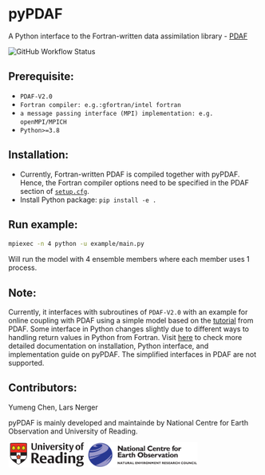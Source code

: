 # pyPDAF
A Python interface to the Fortran-written data assimilation library - [PDAF](http://pdaf.awi.de/trac/wiki)

![GitHub Workflow Status](https://img.shields.io/github/workflow/status/yumengch/pyPDAF/test_build)


## Prerequisite:
- `PDAF-V2.0`
- `Fortran compiler: e.g.:gfortran/intel fortran`
- `a message passing interface (MPI) implementation: e.g. openMPI/MPICH`
- `Python>=3.8`


## Installation:
- Currently, Fortran-written PDAF is compiled together with pyPDAF. Hence, the Fortran compiler options need to be specified in the PDAF section of [`setup.cfg`](setup.cfg).
- Install Python package: ```pip install -e .```

## Run example:
```bash
mpiexec -n 4 python -u example/main.py
```
Will run the model with 4 ensemble members where each member uses 1 process. 

## Note:
Currently, it interfaces with subroutines of ```PDAF-V2.0``` with an example for online coupling with PDAF using a simple model based on the [tutorial](http://pdaf.awi.de/trac/wiki/FirstSteps) from PDAF. Some interface in Python changes slightly due to different ways to handling return values in Python from Fortran. Visit [here](https://yumengch.github.io/pyPDAF/index.html) to check more detailed documentation on installation, Python interface, and implementation guide on pyPDAF. The simplified interfaces in PDAF are not supported. 

## Contributors:
Yumeng Chen, Lars Nerger

pyPDAF is mainly developed and maintainde by National Centre for Earth Observation and University of Reading.

<img src="https://github.com/nansencenter/DAPPER/blob/master/docs/imgs/UoR-logo.png?raw=true" height="50" /> <img src="https://github.com/nansencenter/DAPPER/blob/master/docs/imgs/nceologo1000.png?raw=true" height="50">
